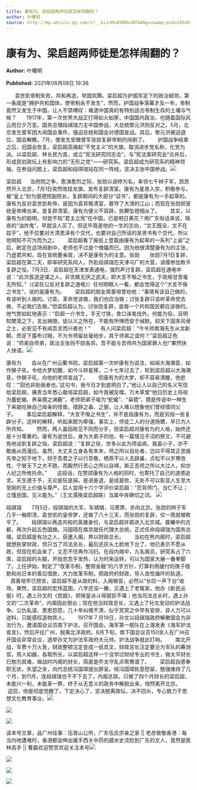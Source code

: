 ```yaml
---
title: 康有为、梁启超两师徒是怎样闹翻的？
author: 叶曙明
source: http://mp.weixin.qq.com/s?__biz=MzA5MDkxNTA4Ng==&amp;mid=2454911339&amp;idx=1&amp;sn=575bbdac5f04614b24ebbc8d7a390b25&amp;chksm=87a2310ab0d5b81c0ca7786cb6a68dc6baedca19275e2fdd3c8e9e8cb520d10069819e6bd2b8&poc_token=HJ_Do2ejHyO-wNZGG8Q1S8FdPgy1YBBEob-nUEme
---
```


# 康有为、梁启超两师徒是怎样闹翻的？

**Author:** 叶曙明

**Published:** 2021年08月08日 19:36

      袁世凯帝制失败，共和再造，举国欢腾。梁启超为护国军定下的政治纲领，第一条就是“拥护共和国体，使帝制永不发生”，然而，护国战争落幕才及一年，帝制竟然又发生于中国。让人不禁喟叹：难道中国真的有特别适合帝制生存的土壤与气候？       1917年，第一次世界大战正打得如火如荼，中国国内政治，也随着国际风云而日夕万变。国务总理段祺瑞力主中国参战，大总统黎元洪则反对之。5月，北京发生督军团大闹国会事件，强迫总统和国会对德国宣战。其后，黎元洪被迫退位，国会解散。7月，便发生安徽督军张勋复辟帝制的闹剧了。       护国战争结束之后，旧国会恢复。梁启超高揭起“不党主义”的大旗，取消进步党名称，化党为派。以梁启超、林长民为首，成立“宪法研究同志会”，与“宪法案研究会”合并后，形成民初政坛上有影响力的“无形之党”——研究系。梁启超成为研究系的精神领袖，在参战问题上，梁启超和段琪瑞站在同一阵线，坚决主张中国参战。![](https://mmbiz.qpic.cn/mmbiz_jpg/PJWG74pLsMayvR1AyLpp1OwsWXJhmAMu6hEnyJ4hyVxh2jeFxNGwngJfdXCj1cuXFPwvvJjPH1NhDydQF15CRA/640?wx_fmt=jpeg)

梁启超      当府院之争，愈演愈烈之际，张勋以调停为名，率领七千辫子军，昂昂然开入北京，7月1日突然改挂龙旗，宣布复辟清室。康有为星夜入京，积极参与，被“皇上”封为弼德院副院长，复辟期间的大部分“诏书”，都是康有为一手起草的。康有为反对袁世凯称帝，是因为袁背叛清室，篡夺了大清的江山；而现在张勋把宣统皇帝捧出来，是复辟清室，康有为便义不容辞，执鞭坠镫相从了。       其实，以康有为的聪明，何尝不知“君主立宪”在中国，已是明日黄花？用广东俗话来说，隔夜的“油炸鬼”，早就没人买了。但这毕竟是他的一生的志向，“文王既没，文不在兹乎”，他不仅要对大清恩泽有个交代，也要对自己所读的圣贤书有个交代，所以他明知不可为而为之。       梁启超看了报纸上登载由康有为起草的一系列“上谕”之后，断定在这场闹剧中，老师也不过是个傀儡而已。因为他很清楚康有为的主张，乃虚君共和，现在宣统要亲政，决不是康有为的主意。张勋       张勋7月1日复辟，梁启超在第二天，即率研究系同人，齐赴段祺瑞在天津马厂的大营，请缨参加敉平复辟之役。7月3日，梁启超在天津发表通电，强烈声讨复辟。梁启超在通电中说：“此次首造逆谋之人，非贪黩无厌之武夫，即大言不惭之书生，于政局甘苦毫无所知。”（《梁任公反对复辟之通电》）任何明眼人一看，都会觉得这个“大言不惭之书生”，说的是康有为。       梁启超的朋友周善培曾劝他：“事情有该自己做的，有该听别人做的。讨袁，革命党该做，我们也应当做；讨张复辟只该听革命党去做，不必我们去做。”但梁启超认为，讨张勋复辟，是每一个共和国民都应该做的。他气势如虹地表示：“启超一介书生，手无寸铁，舍口诛笔伐外，何能为役。且明知樊笼之下，言出祸随，徒以义之所在，不能有所惮而安于缄默。抑天下固多风骨之士，必安见不有闻吾言而兴者也！”       有人问梁启超：“今令师南海先生从龙新朝，而足下露布讨贼，不为令师留丝毫地步，其于师弟之谊何？”梁启超正色说：“师弟自师弟，政治主张则不妨各异。吾不能与吾师共为国家罪人也!”果然快人快语。![](https://mmbiz.qpic.cn/mmbiz_png/Ljib4So7yuWian6UnictNgCmvnjuCSPiaS0u1YPCFicbku7m7WhOmDV4ONPzu5m0RMXAJk5jK9sJZyYRhFAEHUNW3HQ/640?wx_fmt=png)

康有为       自从在广州云衢书院，梁启超第一次听康有为说法，如闻大海潮音，如作狮子吼，令他大梦初醒，如今斗转星移，二十七年过去了，轮到梁启超以大海潮音，作狮子吼，向他的老师宣战了。       但康有为的大梦，却不容易清醒，他悲叹：“‘回也非助我者也。’这句书，我今日才到底明白了。”他让人以自己的名义写信给梁启超，痛责当年悉心栽培梁启超，如今竟被反噬，万木草堂“他日历史上将视为蓄蛇蝎、养枭獍之渊薮”。老师把弟子喻为“蛇蝎”、“枭獍”，獍是传说中一种生下来就吃掉自己母亲的怪兽。措辞之毒、之狠，让人难以想象他们曾经情同父子。       事后梁启超解释，“大言不惭之书生”，并不是指康有为，而是另指一些复辟分子。这样的解释，听起来颇为牵强，事实上，师徒二人的分道扬镳，早已为人所共知。       然而，两人虽因政见不同而分手，但梁启超对康有为的人格，始终还是十分尊重的。康有为逝世后，身为大弟子的他，有一篇情见乎词的祭文，不可避免地谈到复辟之役。梁启超说：“复辟之役，世多以此为师诟病，我虽小子，亦不敢曲从而漫应。虽然，大丈夫立身各有本末，师之所以自处者，岂曰不得其正思报先帝之知于地下，则于吾君之子以行吾敬，栖燕不以人去辞巢，贞松不以岁寒改性，宁冒天下之大不韪，而毅然行吾心之所以自靖，斯正吾师之所以大过人，抑亦人纪之所攸托命。”       这段话，在赞颂康有为人格的同时，也寄托了自己的道德追求。天生德于予，无论是狂是狷，是进是退，是成是败，无处不可以彰显人生至大至刚的无上价值与尊严。后人尝用十六个字评价梁启超：“忍背师门，当仁不让；立慬民国，见义能为。”（王文濡挽梁启超联）当属中肯确切之词。 ![](https://mmbiz.qpic.cn/mmbiz_jpg/PJWG74pLsMZOcGgApQfH2IBianUM4ugnzs8AJwUSNI1PO0GH44Ho1ld3ngRUDWZ9FCGllicxJgNmONQWomRWnKEw/640)

段祺瑞       7月5日，段祺瑞的大军，车辚辚，马萧萧，杀向北京。张勋的辫子军几乎一触即溃。袁世凯的皇帝梦，还做了八十三天，而张勋的复辟，仅一周就被敉平了。       段祺瑞以再造共和的英雄身份，与梁启超并肩进入北京城。晨曦中的古都，再次升起五色国旗。冯国璋在南京就任代理大总统，正式任命段祺瑞为国务总理。梁启超是有功之人，获邀入阁，畀以财政总长。       当初在熊内阁时，梁启超就想执掌财政，但只当了司法总长，最后还灰头土脸地下台了。他已表示不愿从政，但现在机会来了，又忍不住再作冯妇。在段内阁中，九名阁员，研究系占了六席，梁启超的头脑，开始忽忽乎发热，认为时来运转，可以为国家大展一番拳脚了。上任伊始，制定了“改革币制，整顿金融”的八字方针，打算利用缓付的庚子赔款和向日本的善后借款，大力改革币制，把政府的财政，导入良性循环的轨道。       周善培早已预言，梁启超不是从政的料，入阁做官，必然以“长叹一声下台”收场。果然，梁启超的宏伟蓝图，八字还没一撇，又遇上了老冤家。他办《新民丛报》时，遇上孙文的《民报》，把保皇派斗得狼狈不堪；他当司法总长时，遇上孙文的“二次革命”，内阁因此倒台；现在他当财政总长，又遇上了孙文发动的护法战争。公仇私谊、恩恩怨怨，几十年纠缠不清，似乎冥冥之中早有安排，非人力可以逆料，只能感叹造物弄人。       1917年７月19日，孙文以段祺瑞政府解散国会为非法行为，邀请国会议员南下护法，召开国会。海军第一舰队在上海发表《海军护法宣言》，然后开往广州，脱离北洋政府。8月下旬，南下国会议员150余人在广州召开国会非常会议，选举孙文为护法军政府大元帅。护法战争就此打响。       南北开战，军费十万火急，财政整顿注定变成一纸具文，财政总长注定要沦为军队的筹饷官。用人如器，各取所长，以梁启超这样一个没学过财经专业的书生，做太平财长已勉为其难，做战时内阁的财长，简直是乔太守乱点鸳鸯谱了。       梁启超自感奉职无状，失望之余，向代总统冯国璋提出辞呈。经冯国璋执意慰留，勉强维持了几个月，到11月，连段祺瑞也干不下去了，内阁总辞。只做了四个月财长的梁启超，未能兴一利，未能革一弊，终于从无意义的政务中解脱出来，悄然离开北京。       这回，他是彻底觉醒了，下定决心了，坚决脱离政坛，决不回头，专心致力于思想文化教育事业。![](https://mmbiz.qpic.cn/mmbiz_jpg/PJWG74pLsMZOcGgApQfH2IBianUM4ugnz5jcPvkU7ZfnicJjjan1Yic5HpwUibho9e39oLicJL7B0qjpVuicjgGkVPzA/640)

![](https://mmbiz.qpic.cn/mmbiz_jpg/PJWG74pLsMZOcGgApQfH2IBianUM4ugnzjtg4yemS064re62Viaa8eNtQUO0DleR52hMpfRlQEdcWBpiavPzXFibOw/640)

![](https://mmbiz.qpic.cn/mmbiz_jpg/PJWG74pLsMZOcGgApQfH2IBianUM4ugnzTt20k87Lv4G7wL97SqwfiawDFcPERZGpwho2Y6qMTSHQ3bGvTS7mHMg/640)



读本号文章，品广州往事：伍胥山公所，广东伍氏宗亲之家 || 老彦致敬香港：每当内地遭难时，香港都会伸出援手西关中药的威水史流贬到广东的文人，竟然是医林高手 || 曹磊欢迎赞赏欢迎关注本号![](https://mmbiz.qpic.cn/mmbiz_gif/PJWG74pLsMayvR1AyLpp1OwsWXJhmAMusfs1pQabdPdhBk4997RJ6orCd8NJIkE6QtgAQLO9aEydzZrVqqk7ew/640?wx_fmt=gif)

![](https://mmbiz.qpic.cn/mmbiz_gif/PJWG74pLsMY4kze1RswORlwIruFfBicEYeomLV8Tjs3AO8zO5OIk2usXQ2wZOicfrAxou4MXF2OLDPUcfQiafn3SA/640?wx_fmt=gif)

![](https://mmbiz.qpic.cn/mmbiz_jpg/PJWG74pLsMZW3Aw2JDzTfsKiankEa5vzfYXvfGciaBdWgpvITsLiaXWe997V7gXqibMVQBgGniamyKjZC5HHQTgCicgQ/640?wx_fmt=jpeg)

![](https://mmbiz.qpic.cn/mmbiz_png/PJWG74pLsMbxzxSWsbSxWa401icEeDUWiawxAxbdgTq3LmtribGicfmgEgabFONInhdrQRwY9Y4pmxRGlAoaQAaMDA/640?wx_fmt=png)



